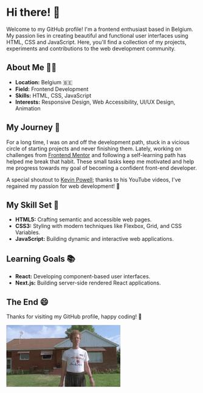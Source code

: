 # Hi there! 👋

Welcome to my GitHub profile! I'm a frontend enthusiast based in Belgium. My passion lies in creating beautiful and functional user interfaces using HTML, CSS and JavaScript. Here, you'll find a collection of my projects, experiments and contributions to the web development community.

## About Me 🧑‍💻

- **Location:** Belgium 🇧🇪
- **Field:** Frontend Development
- **Skills:** HTML, CSS, JavaScript
- **Interests:** Responsive Design, Web Accessibility, UI/UX Design, Animation

## My Journey 🚀

For a long time, I was on and off the development path, stuck in a vicious circle of starting projects and never finishing them. Lately, working on challenges from [Frontend Mentor](https://www.frontendmentor.io) and following a self-learning path has helped me break that habit. These small tasks keep me motivated and help me progress towards my goal of becoming a confident front-end developer.

A special shoutout to [Kevin Powell](https://www.youtube.com/@KevinPowell); thanks to his YouTube videos, I've regained my passion for web development! 🎉

## My Skill Set 💼

- **HTML5:** Crafting semantic and accessible web pages.
- **CSS3:** Styling with modern techniques like Flexbox, Grid, and CSS Variables.
- **JavaScript:** Building dynamic and interactive web applications.

## Learning Goals 📚

- **React:** Developing component-based user interfaces.
- **Next.js:** Building server-side rendered React applications.

## The End 😄

Thanks for visiting my GitHub profile, happy coding! 🚀

<img src="https://raw.githubusercontent.com/kerekiwere/kerekiwere/main/hello.gif" alt="Goodbye GIF" width="300"/>
